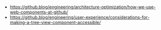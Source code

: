 - https://github.blog/engineering/architecture-optimization/how-we-use-web-components-at-github/
- https://github.blog/engineering/user-experience/considerations-for-making-a-tree-view-component-accessible/
